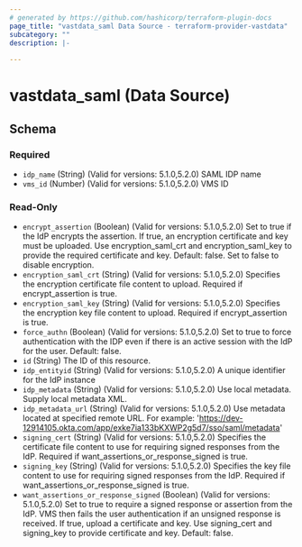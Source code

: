 ```yaml
---
# generated by https://github.com/hashicorp/terraform-plugin-docs
page_title: "vastdata_saml Data Source - terraform-provider-vastdata"
subcategory: ""
description: |-
  
---
```


# vastdata_saml (Data Source)





<!-- schema generated by tfplugindocs -->
## Schema

### Required

- `idp_name` (String) (Valid for versions: 5.1.0,5.2.0) SAML IDP name
- `vms_id` (Number) (Valid for versions: 5.1.0,5.2.0) VMS ID

### Read-Only

- `encrypt_assertion` (Boolean) (Valid for versions: 5.1.0,5.2.0) Set to true if the IdP encrypts the assertion. If true, an encryption certificate and key must be uploaded. Use encryption_saml_crt and encryption_saml_key to provide the required certificate and key. Default: false. Set to false to disable encryption.
- `encryption_saml_crt` (String) (Valid for versions: 5.1.0,5.2.0) Specifies the encryption certificate file content to upload. Required if encrypt_assertion is true.
- `encryption_saml_key` (String) (Valid for versions: 5.1.0,5.2.0) Specifies the encryption key file content to upload. Required if encrypt_assertion is true.
- `force_authn` (Boolean) (Valid for versions: 5.1.0,5.2.0) Set to true to force authentication with the IDP even if there is an active session with the IdP for the user. Default: false.
- `id` (String) The ID of this resource.
- `idp_entityid` (String) (Valid for versions: 5.1.0,5.2.0) A unique identifier for the IdP instance
- `idp_metadata` (String) (Valid for versions: 5.1.0,5.2.0) Use local metadata. Supply local metadata XML.
- `idp_metadata_url` (String) (Valid for versions: 5.1.0,5.2.0) Use metadata located at specified remote URL. For example: 'https://dev-12914105.okta.com/app/exke7ia133bKXWP2g5d7/sso/saml/metadata'
- `signing_cert` (String) (Valid for versions: 5.1.0,5.2.0) Specifies the certificate file content to use for requiring signed responses from the IdP. Required if want_assertions_or_response_signed is true.
- `signing_key` (String) (Valid for versions: 5.1.0,5.2.0) Specifies the key file content to use for requiring signed responses from the IdP. Required if want_assertions_or_response_signed is true.
- `want_assertions_or_response_signed` (Boolean) (Valid for versions: 5.1.0,5.2.0) Set to true to require a signed response or assertion from the IdP. VMS then fails the user authentication if an unsigned response is received. If true, upload a certificate and key. Use signing_cert and signing_key to provide certificate and key. Default: false.
